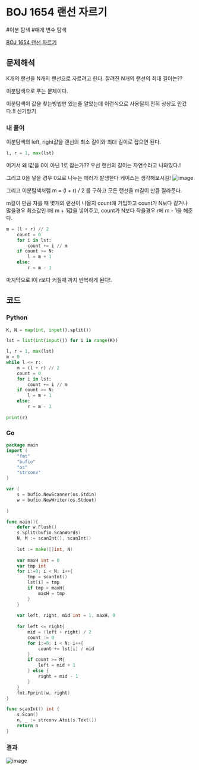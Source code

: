 # BOJ 1654 랜선 자르기
#이분 탐색 #매개 변수 탐색

[BOJ 1654 랜선 자르기](https://www.acmicpc.net/problem/1654)

## 문제해석
K개의 랜선을 N개의 랜선으로 자르려고 한다. 잘려진 N개의 랜선의 최대 길이는??

이분탐색으로 푸는 문제이다.

이분탐색이 값을 찾는방법만 있는줄 알았는데 이런식으로 사용될지 전혀 상상도 안갔다.!! 신기방기

### 내 풀이
이분탐색의 left, right값을 랜선의 최소 길이와 최대 길이로 잡으면 된다.
```python
l, r = 1, max(lst)
```
여기서 왜 l값을 0이 아닌 1로 잡는가?? 우선 랜선의 길이는 자연수라고 나와있다.!

그리고 0을 넣을 경우 0으로 나누는 에러가 발생한다 케이스는 생각해보시길!
![image](https://user-images.githubusercontent.com/113662725/225666883-35867f07-c6aa-49a3-aeac-c59967074ede.png)

그리고 이분탐색처럼 m = (l + r) / 2 를 구하고 모든 랜선을 m길이 만큼 잘라준다.

m길이 만큼 자를 때 몇개의 랜선이 나올지 count에 기입하고 count가 N보다 같거나 많을경우 최소값인 l에 m + 1값을 넣어주고,
count가 N보다 작을경우 r에 m - 1을 해준다.
```python
m = (l + r) // 2 
    count = 0
    for i in lst:
        count += i // m
    if count >= N:
        l = m + 1
    else:
        r = m - 1
```

마지막으로 l이 r보다 커질때 까지 반복하게 된다!.

## 코드
### Python
```python
K, N = map(int, input().split())

lst = list(int(input()) for i in range(K))

l, r = 1, max(lst)
m = 0
while l <= r:
    m = (l + r) // 2 
    count = 0
    for i in lst:
        count += i // m
    if count >= N:
        l = m + 1
    else:
        r = m - 1
        
print(r)
```

### Go
```go
package main
import (
	"fmt"
	"bufio"
	"os"
	"strconv"
)

var (
	s = bufio.NewScanner(os.Stdin)
	w = bufio.NewWriter(os.Stdout)
	
)

func main(){
	defer w.Flush()
	s.Split(bufio.ScanWords)
	N, M := scanInt(), scanInt()
	
	lst := make([]int, N)
	
	var maxH int = 0
	var tmp int
	for i:=0; i < N; i++{
		tmp = scanInt()
		lst[i] = tmp
		if tmp > maxH{
			maxH = tmp
		}
	}
	
	var left, right, mid int = 1, maxH, 0
	
	for left <= right{
		mid = (left + right) / 2
		count := 0
		for i:=0; i < N; i++{
			count += lst[i] / mid
		}
		if count >= M{
			left = mid + 1
		} else {
			right = mid - 1
		}
	}
	fmt.Fprint(w, right)
}

func scanInt() int {
	s.Scan()
	n, _ := strconv.Atoi(s.Text())
	return n
}
```

### 결과
![image](https://user-images.githubusercontent.com/113662725/225668602-63245d3a-cdf1-47c4-b860-5bd3377470b7.png)